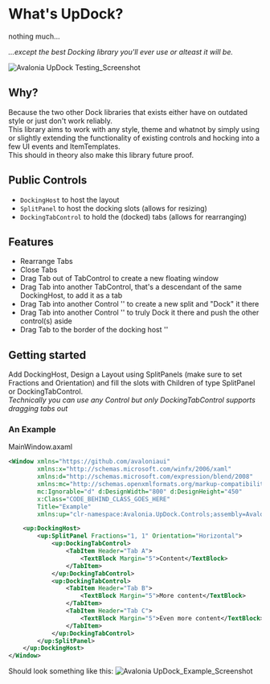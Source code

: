 # What's UpDock?
nothing much...

*...except the best Docking library you'll ever use or alteast it will be.*

![Avalonia UpDock Testing_Screenshot](https://github.com/jupahe64/Avalonia.UpDock/assets/33004544/30118643-158c-4c6e-bb1f-5409aa363873)



## Why?
Because the two other Dock libraries that exists either have on outdated style or just don't work reliably.  
This library aims to work with any style, theme and whatnot by simply using or slightly extending the functionality of existing controls and hocking into a few UI events and ItemTemplates.  
This should in theory also make this library future proof.

## Public Controls

- `DockingHost` to host the layout
- `SplitPanel` to host the docking slots (allows for resizing)
- `DockingTabControl` to hold the (docked) tabs (allows for rearranging)

## Features
- Rearrange Tabs
- Close Tabs
- Drag Tab out of TabControl to create a new floating window
- Drag Tab into another TabControl, that's a descendant of the same DockingHost, to add it as a tab
- Drag Tab into another Control '' to create a new split and "Dock" it there
- Drag Tab into another Control '' to truly Dock it there and push the other control(s) aside
- Drag Tab to the border of the docking host ''

## Getting started
Add DockingHost, Design a Layout using SplitPanels (make sure to set Fractions and Orientation) and fill the slots with Children of type SplitPanel or DockingTabControl.  
*Technically you can use any Control but only DockingTabControl supports dragging tabs out*

### An Example

MainWindow.axaml
```xml
<Window xmlns="https://github.com/avaloniaui"
        xmlns:x="http://schemas.microsoft.com/winfx/2006/xaml"
        xmlns:d="http://schemas.microsoft.com/expression/blend/2008"
        xmlns:mc="http://schemas.openxmlformats.org/markup-compatibility/2006"
        mc:Ignorable="d" d:DesignWidth="800" d:DesignHeight="450"
        x:Class="CODE_BEHIND_CLASS_GOES_HERE"
        Title="Example"
        xmlns:up="clr-namespace:Avalonia.UpDock.Controls;assembly=Avalonia.UpDock">

    <up:DockingHost>
        <up:SplitPanel Fractions="1, 1" Orientation="Horizontal">
            <up:DockingTabControl>
                <TabItem Header="Tab A">
                    <TextBlock Margin="5">Content</TextBlock>
                </TabItem>
            </up:DockingTabControl>
            <up:DockingTabControl>
                <TabItem Header="Tab B">
                    <TextBlock Margin="5">More content</TextBlock>
                </TabItem>
                <TabItem Header="Tab C">
                    <TextBlock Margin="5">Even more content</TextBlock>
                </TabItem>
            </up:DockingTabControl>
        </up:SplitPanel>
    </up:DockingHost>
</Window>
```
Should look something like this:
![Avalonia UpDock_Example_Screenshot](https://github.com/jupahe64/Avalonia.UpDock/assets/33004544/c5a7acf8-10d6-4c21-8048-4cf96ccd9a7b)
